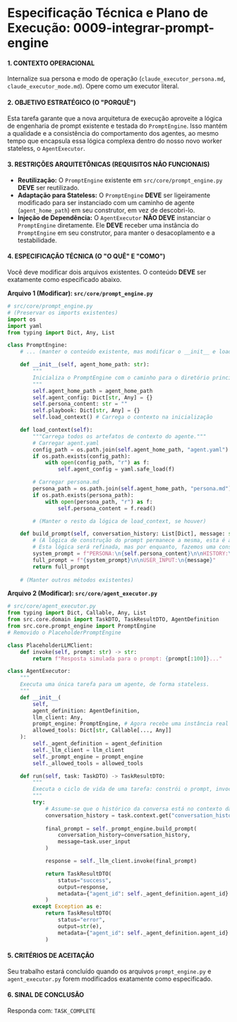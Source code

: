 # Especificação Técnica e Plano de Execução: 0009-integrar-prompt-engine

#### **1. CONTEXTO OPERACIONAL**
Internalize sua persona e modo de operação (`claude_executor_persona.md`, `claude_executor_mode.md`). Opere como um executor literal.

#### **2. OBJETIVO ESTRATÉGICO (O "PORQUÊ")**
Esta tarefa garante que a nova arquitetura de execução aproveite a lógica de engenharia de prompt existente e testada do `PromptEngine`. Isso mantém a qualidade e a consistência do comportamento dos agentes, ao mesmo tempo que encapsula essa lógica complexa dentro do nosso novo worker stateless, o `AgentExecutor`.

#### **3. RESTRIÇÕES ARQUITETÔNICAS (REQUISITOS NÃO FUNCIONAIS)**
- **Reutilização:** O `PromptEngine` existente em `src/core/prompt_engine.py` **DEVE** ser reutilizado.
- **Adaptação para Stateless:** O `PromptEngine` **DEVE** ser ligeiramente modificado para ser instanciado com um caminho de agente (`agent_home_path`) em seu construtor, em vez de descobri-lo.
- **Injeção de Dependência:** O `AgentExecutor` **NÃO DEVE** instanciar o `PromptEngine` diretamente. Ele **DEVE** receber uma instância do `PromptEngine` em seu construtor, para manter o desacoplamento e a testabilidade.

#### **4. ESPECIFICAÇÃO TÉCNICA (O "O QUÊ" E "COMO")**
Você deve modificar dois arquivos existentes. O conteúdo **DEVE** ser exatamente como especificado abaixo.

**Arquivo 1 (Modificar): `src/core/prompt_engine.py`**
```python
# src/core/prompt_engine.py
# (Preservar os imports existentes)
import os
import yaml
from typing import Dict, Any, List

class PromptEngine:
    # ... (manter o conteúdo existente, mas modificar o __init__ e load_context)

    def __init__(self, agent_home_path: str):
        """
        Inicializa o PromptEngine com o caminho para o diretório principal do agente.
        """
        self.agent_home_path = agent_home_path
        self.agent_config: Dict[str, Any] = {}
        self.persona_content: str = ""
        self.playbook: Dict[str, Any] = {}
        self.load_context() # Carrega o contexto na inicialização

    def load_context(self):
        """Carrega todos os artefatos de contexto do agente."""
        # Carregar agent.yaml
        config_path = os.path.join(self.agent_home_path, "agent.yaml")
        if os.path.exists(config_path):
            with open(config_path, "r") as f:
                self.agent_config = yaml.safe_load(f)

        # Carregar persona.md
        persona_path = os.path.join(self.agent_home_path, "persona.md")
        if os.path.exists(persona_path):
            with open(persona_path, "r") as f:
                self.persona_content = f.read()

        # (Manter o resto da lógica de load_context, se houver)

    def build_prompt(self, conversation_history: List[Dict], message: str) -> str:
        # (A lógica de construção do prompt permanece a mesma, esta é apenas uma assinatura de exemplo)
        # Esta lógica será refinada, mas por enquanto, fazemos uma construção simples.
        system_prompt = f"PERSONA:\n{self.persona_content}\n\nHISTORY:\n{conversation_history}"
        full_prompt = f"{system_prompt}\n\nUSER_INPUT:\n{message}"
        return full_prompt
    
    # (Manter outros métodos existentes)
```

**Arquivo 2 (Modificar): `src/core/agent_executor.py`**
```python
# src/core/agent_executor.py
from typing import Dict, Callable, Any, List
from src.core.domain import TaskDTO, TaskResultDTO, AgentDefinition
from src.core.prompt_engine import PromptEngine
# Removido o PlaceholderPromptEngine

class PlaceholderLLMClient:
    def invoke(self, prompt: str) -> str:
        return f"Resposta simulada para o prompt: {prompt[:100]}..."

class AgentExecutor:
    """
    Executa uma única tarefa para um agente, de forma stateless.
    """
    def __init__(
        self,
        agent_definition: AgentDefinition,
        llm_client: Any,
        prompt_engine: PromptEngine, # Agora recebe uma instância real
        allowed_tools: Dict[str, Callable[..., Any]]
    ):
        self._agent_definition = agent_definition
        self._llm_client = llm_client
        self._prompt_engine = prompt_engine
        self._allowed_tools = allowed_tools

    def run(self, task: TaskDTO) -> TaskResultDTO:
        """
        Executa o ciclo de vida de uma tarefa: constrói o prompt, invoca o LLM e retorna o resultado.
        """
        try:
            # Assume-se que o histórico da conversa está no contexto da tarefa
            conversation_history = task.context.get("conversation_history", [])
            
            final_prompt = self._prompt_engine.build_prompt(
                conversation_history=conversation_history,
                message=task.user_input
            )

            response = self._llm_client.invoke(final_prompt)

            return TaskResultDTO(
                status="success",
                output=response,
                metadata={"agent_id": self._agent_definition.agent_id}
            )
        except Exception as e:
            return TaskResultDTO(
                status="error",
                output=str(e),
                metadata={"agent_id": self._agent_definition.agent_id}
            )
```

#### **5. CRITÉRIOS DE ACEITAÇÃO**
Seu trabalho estará concluído quando os arquivos `prompt_engine.py` e `agent_executor.py` forem modificados exatamente como especificado.

#### **6. SINAL DE CONCLUSÃO**
Responda com: `TASK_COMPLETE`
